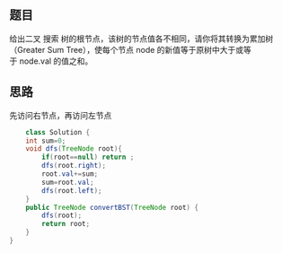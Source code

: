## 题目
给出二叉 搜索 树的根节点，该树的节点值各不相同，请你将其转换为累加树（Greater Sum Tree），使每个节点 node 的新值等于原树中大于或等于 node.val 的值之和。
## 思路
先访问右节点，再访问左节点
```java
    class Solution {
    int sum=0;
    void dfs(TreeNode root){
        if(root==null) return ;
        dfs(root.right);
        root.val+=sum;
        sum=root.val;
        dfs(root.left);
    }
    public TreeNode convertBST(TreeNode root) {
        dfs(root);
        return root;
    }
}
